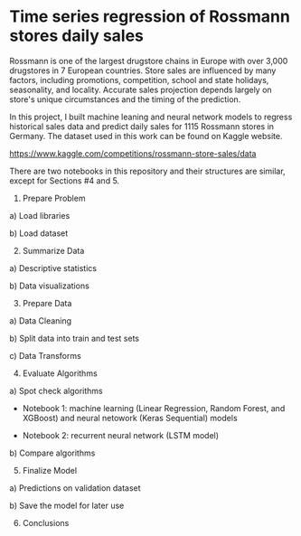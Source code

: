 # Time series regression of Rossmann stores daily sales

Rossmann is one of the largest drugstore chains in Europe with over 3,000 drugstores in 7 European countries. Store sales are influenced by many factors, including promotions, competition, school and state holidays, seasonality, and locality. Accurate sales projection depends largely on store's unique circumstances and the timing of the prediction. 

In this project, I built machine leaning and neural network models to regress historical sales data and predict daily sales for 1115 Rossmann stores in Germany. The dataset used in this work can be found on Kaggle website.

https://www.kaggle.com/competitions/rossmann-store-sales/data

There are two notebooks in this repository and their structures are similar, except for Sections #4 and 5.

1. Prepare Problem

a) Load libraries

b) Load dataset

2. Summarize Data

a) Descriptive statistics

b) Data visualizations

3. Prepare Data

a) Data Cleaning

b) Split data into train and test sets

c) Data Transforms

4. Evaluate Algorithms

a) Spot check algorithms 
   
   - Notebook 1: machine learning (Linear Regression, Random Forest, and XGBoost) and neural netowork (Keras Sequential) models

   - Notebook 2: recurrent neural network (LSTM model)
   
b) Compare algorithms

5. Finalize Model

a) Predictions on validation dataset

b) Save the model for later use

6. Conclusions


